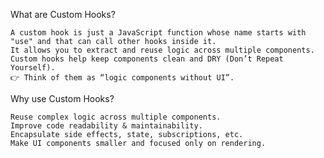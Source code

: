 What are Custom Hooks?

    A custom hook is just a JavaScript function whose name starts with "use" and that can call other hooks inside it.
    It allows you to extract and reuse logic across multiple components.
    Custom hooks help keep components clean and DRY (Don’t Repeat Yourself).
    👉 Think of them as “logic components without UI”.

Why use Custom Hooks?

    Reuse complex logic across multiple components.
    Improve code readability & maintainability.
    Encapsulate side effects, state, subscriptions, etc.
    Make UI components smaller and focused only on rendering.